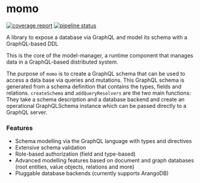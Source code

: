 # momo

[![coverage report](https://gitlab.aeb.com/next-playground/momo/badges/master/coverage.svg)](https://gitlab.aeb.com/next-playground/momo/commits/master)
[![pipeline status](https://gitlab.aeb.com/next-playground/momo/badges/master/pipeline.svg)](https://gitlab.aeb.com/next-playground/momo/commits/master)

A library to expose a database via GraphQL and model its schema with a GraphQL-based DDL

This is the core of the model-manager, a runtime component that manages data in a GraphQL-based distributed system.

The purpose of `momo` is to create a GraphQL schema that can be used to access a data base via queries and mutations.
This GraphQL schema is generated from a schema definition that contains the types, fields and relations.
`createSchema` and `addQueryResolvers` are the two main functions: They take a schema description and a database backend and create an operational GraphQLSchema instance which can be passed directly to a GraphQL server.

### Features

* Schema modelling via the GraphQL language with types and directives
* Extensive schema validation
* Role-based authorization (field and type-based)
* Advanced modelling features based on document and graph databases (root entities, value objects, relations and more)
* Pluggable database backends (currently supports ArangoDB)
